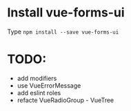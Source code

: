 # Install vue-forms-ui
Type `npm install --save vue-forms-ui`
# TODO: 
* add modifiers
* use VueErrorMessage
* add eslint roles
* refacte VueRadioGroup - VueTree
 
